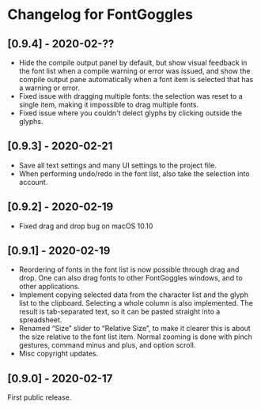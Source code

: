# Changelog for FontGoggles

## [0.9.4] - 2020-02-??

- Hide the compile output panel by default, but show visual feedback
  in the font list when a compile warning or error was issued, and show
  the compile output pane automatically when a font item is selected
  that has a warning or error.
- Fixed issue with dragging multiple fonts: the selection was reset to
  a single item, making it impossible to drag multiple fonts.
- Fixed issue where you couldn't delect glyphs by clicking outside the
  glyphs.

## [0.9.3] - 2020-02-21

- Save all text settings and many UI settings to the project file.
- When performing undo/redo in the font list, also take the selection into account.

## [0.9.2] - 2020-02-19

- Fixed drag and drop bug on macOS 10.10

## [0.9.1] - 2020-02-19

- Reordering of fonts in the font list is now possible through drag and drop. One can also drag fonts to other FontGoggles windows, and to other applications.
- Implement copying selected data from the character list and the glyph list to the clipboard. Selecting a whole column is also implemented. The result is tab-separated text, so it can be pasted straight into a spreadsheet.
- Renamed “Size” slider to “Relative Size”, to make it clearer this is about the size relative to the font list item. Normal zooming is done with pinch gestures, command minus and plus, and option scroll.
- Misc copyright updates.

## [0.9.0] - 2020-02-17

First public release.
